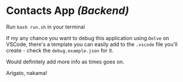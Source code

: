 # Contacts App <i>(Backend)</i>

Run `bash run.sh` in your terminal

If my any chance you want to debug this application using `Delve` on VSCode, there's a template you can easily add to the `.vscode` file you'll create - check the `debug.example.json` for it. 

Would definitely add more info as times goes on.

Arigato, nakama! 